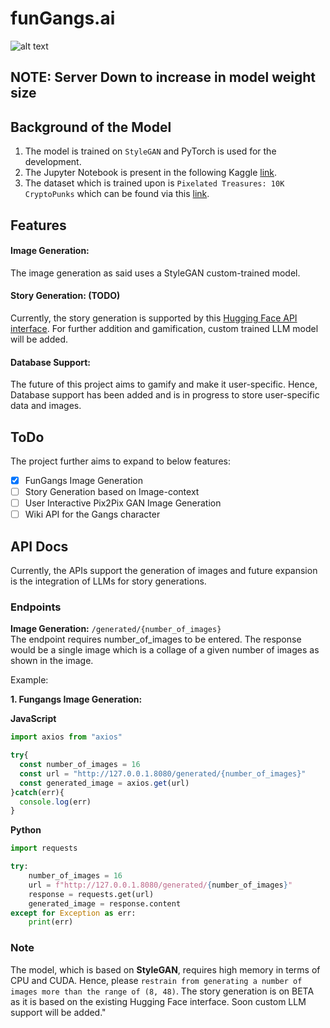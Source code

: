 # funGangs.ai

![alt text](https://i.ibb.co/98LQsXM/Screenshot-20231013-154312.png)

## NOTE: Server Down to increase in model weight size

## Background of the Model
1. The model is trained on `StyleGAN` and PyTorch is used for the development.  
2. The Jupyter Notebook is present in the following Kaggle [link](https://www.kaggle.com/code/kausthubkannan/character-generation-stylegan).  
3. The dataset which is trained upon is `Pixelated Treasures: 10K CryptoPunks` 
which can be found via this [link](https://www.kaggle.com/datasets/chwasiq0569/cryptopunks-pixel-art-dataset/).

## Features
#### Image Generation:
The image generation as said uses a StyleGAN custom-trained model.

#### Story Generation: (TODO)
Currently, the story generation is supported by this [Hugging Face API interface](https://api-inference.huggingface.co/models/coffeeee/nsfw-story-generator2). For further addition and gamification, custom trained LLM model will be added.

#### Database Support:
The future of this project aims to gamify and make it user-specific. Hence, Database support has been added and is in progress to store user-specific data and images.

## ToDo
The project further aims to expand to below features:
- [x] FunGangs Image Generation
- [ ] Story Generation based on Image-context
- [ ] User Interactive Pix2Pix GAN Image Generation
- [ ] Wiki API for the Gangs character

## API Docs
Currently, the APIs support the generation of images and future expansion is the integration of LLMs for story generations.

### Endpoints

**Image Generation:** `/generated/{number_of_images}`  
The endpoint requires number_of_images to be entered. The response would be a single image which is a collage of a given 
number of images as shown in the image.  
  
Example:  

**1. Fungangs Image Generation:**

**JavaScript**
```javascript
import axios from "axios"

try{
  const number_of_images = 16
  const url = "http://127.0.0.1.8080/generated/{number_of_images}"
  const generated_image = axios.get(url)
}catch(err){
  console.log(err)
}
```

**Python**  
```python
import requests

try:
    number_of_images = 16
    url = f"http://127.0.0.1.8080/generated/{number_of_images}"
    response = requests.get(url)
    generated_image = response.content
except for Exception as err:
    print(err)
```

### Note
The model, which is based on **StyleGAN**, requires high memory in terms of CPU and CUDA. Hence, please `restrain from generating a number of images more than the range of (8, 48)`. The story generation is on BETA as it is based on the existing Hugging Face interface. Soon custom LLM support will be added."





